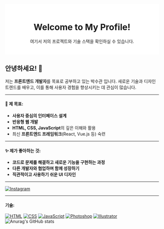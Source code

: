 <div style="background-color: #ffffff; padding: 20px;">
  <h1 style="text-align: center;">Welcome to My Profile!</h1>
  <p style="text-align: center;">여기서 저의 프로젝트와 기술 스택을 확인하실 수 있습니다.</p>
</div>

## 안녕하세요! 👋
저는 **프론트엔드 개발자**를 목표로 공부하고 있는 박수관 입니다.
새로운 기술과 디자인 트렌드를 배우고, 이를 통해 사용자 경험을 향상시키는 데 관심이 많습니다.

---

 #### 🌟 제 목표:
 - **사용자 중심의 인터페이스 설계**
 - **반응형 웹 개발**
 - **HTML, CSS, JavaScript**의 깊은 이해와 활용
 - 최신 **프론트엔드 프레임워크**(React, Vue.js 등) 숙련
   
---

#### ✨ 제가 좋아하는 것:
- **코드로 문제를 해결하고 새로운 기능을 구현하는 과정**
- **다른 개발자와 협업하며 함께 성장하기**
- **직관적이고 사용하기 쉬운 UI 디자인**

---
[![Instagram](https://img.shields.io/badge/Instagram-Follow-pink)](https://www.instagram.com/sug_0728/)

---
#### 기술:
[![HTML](https://img.shields.io/badge/HTML5-E34F26?logo=html5&logoColor=white)](https://developer.mozilla.org/en-US/docs/Web/HTML)
[![CSS](https://img.shields.io/badge/CSS3-1572B6?logo=css3&logoColor=white)](https://developer.mozilla.org/en-US/docs/Web/CSS)
[![JavaScript](https://img.shields.io/badge/JavaScript-F7DF1E?logo=javascript&logoColor=black)](https://developer.mozilla.org/en-US/docs/Web/JavaScript)
[![Photoshop](https://img.shields.io/badge/Adobe%20Photoshop-31A8FF?logo=adobephotoshop&logoColor=white)](https://www.adobe.com/products/photoshop.html)
[![Illustrator](https://img.shields.io/badge/Adobe%20Illustrator-FF9A00?logo=adobeillustrator&logoColor=white)](https://www.adobe.com/products/illustrator.html)
![Anurag's GitHub stats](https://github-readme-stats.vercel.app/api?username=Sugwan-p&show_icons=true&theme=radical)



<!--
**Sugwan-p/Sugwan-p** is a ✨ _special_ ✨ repository because its `README.md` (this file) appears on your GitHub profile.

Here are some ideas to get you started:

- 🔭 I’m currently working on ...
- 🌱 I’m currently learning ...
- 👯 I’m looking to collaborate on ...
- 🤔 I’m looking for help with ...
- 💬 Ask me about ...
- 📫 How to reach me: ...
- 😄 Pronouns: ...
- ⚡ Fun fact: ...
-->
